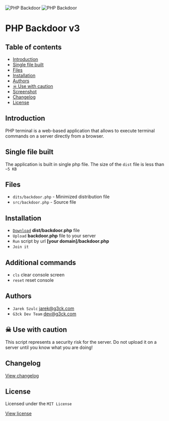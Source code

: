 ![PHP Backdoor](https://github.com/g3ck/PHP-Backdoor/raw/master/assets/img/header.png "PHP Backdoor")
![PHP Backdoor](https://github.com/g3ck/PHP-Backdoor/raw/master/assets/img/screenshot.png "PHP Backdoor")

# PHP Backdoor v3

## Table of contents

  * [Introduction](#introduction)
  * [Single file built ](#single-file-built)
  * [Files](#files)
  * [Installation](#installation)
  * [Authors](#authors)
  * [&#9760; Use with caution](#-use-with-caution)
  * [Screenshot](#screenshot)
  * [Changelog](#changelog)
  * [License](#license)

## Introduction

PHP terminal is a web-based application that allows to execute terminal commands on a server directly from a browser.

## Single file built

The application is built in single php file. The size of the `dist` file is less than `~5 KB`

## Files

- `dits/backdoor.php` - Minimized distribution file
- `src/backdoor.php` - Source file

## Installation

- [`Download`](https://github.com/g3ck/PHP-Backdoor/archive/master.zip) **dist/backdoor.php** file
- `Upload` **backdoor.php** file to your server
- `Run` script by url **[your domain]/backdoor.php**
- `Join it`

## Additional commands

- `cls` clear console screen
- `reset` reset console

## Authors

- `Jarek Szulc` <jarek@g3ck.com>
- `G3ck Dev Team` <dev@g3ck.com>

##  &#9760; Use with caution

This script represents a security risk for the server. Do not upload it on a server until you know what you are doing!

## Changelog

[View changelog](https://github.com/g3ck/PHP-Backdoor/blob/master/CHANGELOG.md)

## License

Licensed under the `MIT License`

[View license](https://github.com/g3ck/PHP-Backdoor/blob/master/LICENSE)
